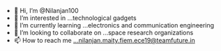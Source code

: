 - 👋 Hi, I’m @Nilanjan100
- 👀 I’m interested in ...technological gadgets
- 🌱 I’m currently learning ...electronics and communication engineering
- 💞️ I’m looking to collaborate on ...space research organizations 
- 📫 How to reach me ...nilanjan.maity.fiem.ece19@teamfuture.in

<!---
Nilanjan100/Nilanjan100 is a ✨ special ✨ repository because its `README.md` (this file) appears on your GitHub profile.
You can click the Preview link to take a look at your changes.
--->
